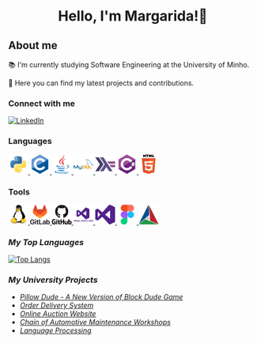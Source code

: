 <h1 align="center">Hello, I'm Margarida!👋</h1>

## About me
📚 I'm currently studying Software Engineering at the University of Minho.

🎯 Here you can find my latest projects and contributions.

### Connect with me
[![LinkedIn](https://img.shields.io/badge/LinkedIn-%230077B5.svg?logo=linkedin&logoColor=white)](https://linkedin.com/in/margarida-sousa-pimenta-021911273)

### Languages
<a href="https://www.python.org" target="_blank" rel="noreferrer"> <img src="https://raw.githubusercontent.com/devicons/devicon/master/icons/python/python-original.svg" alt="python" width="40" height="40"/> </a>
<a href="https://www.cprogramming.com/" target="_blank" rel="noreferrer"> <img src="https://raw.githubusercontent.com/devicons/devicon/master/icons/c/c-original.svg" alt="c" width="40" height="40"/> </a>
<a href="https://www.java.com" target="_blank" rel="noreferrer"> <img src="https://raw.githubusercontent.com/devicons/devicon/master/icons/java/java-original.svg" alt="java" width="40" height="40"/> </a>
<a href="https://www.mysql.com/" target="_blank" rel="noreferrer"> <img src="https://raw.githubusercontent.com/devicons/devicon/master/icons/mysql/mysql-original-wordmark.svg" alt="mysql" width="40" height="40"/> </a>
<a href="https://www.haskell.org/" target="_blank" rel="noreferrer"> <img src="https://raw.githubusercontent.com/devicons/devicon/master/icons/haskell/haskell-original.svg" alt="Haskell" width="40" height="40"/> </a>
<a href="https://docs.microsoft.com/en-us/dotnet/csharp/" target="_blank" rel="noreferrer"> <img src="https://raw.githubusercontent.com/devicons/devicon/master/icons/csharp/csharp-original.svg" alt="C#" width="40" height="40"/> </a>
<a href="https://www.w3.org/html/" target="_blank" rel="noreferrer"> <img src="https://raw.githubusercontent.com/devicons/devicon/master/icons/html5/html5-original-wordmark.svg" alt="HTML" width="40" height="40"/> </a>

<h3 align="left">Tools</h3>
<p align="left"> <a href="https://www.linux.org/" target="_blank" rel="noreferrer"> <img src="https://raw.githubusercontent.com/devicons/devicon/master/icons/linux/linux-original.svg" alt="linux" width="40" height="40"/> </a>
  <a href="https://about.gitlab.com/" target="_blank" rel="noreferrer"> 
        <img src="https://raw.githubusercontent.com/devicons/devicon/master/icons/gitlab/gitlab-original-wordmark.svg" alt="GitLab" width="40" height="40"/> 
    </a>
    <a href="https://github.com/" target="_blank" rel="noreferrer"> 
        <img src="https://raw.githubusercontent.com/devicons/devicon/master/icons/github/github-original-wordmark.svg" alt="GitHub" width="40" height="40"/> 
    </a>
    <a href="https://code.visualstudio.com/" target="_blank" rel="noreferrer"> 
        <img src="https://raw.githubusercontent.com/devicons/devicon/master/icons/visualstudio/visualstudio-plain-wordmark.svg" alt="Visual Studio Code" width="40" height="40"/> 
    </a>
    <a href="https://visualstudio.microsoft.com/" target="_blank" rel="noreferrer"> 
        <img src="https://raw.githubusercontent.com/devicons/devicon/master/icons/visualstudio/visualstudio-plain.svg" alt="Visual Studio 2022" width="40" height="40"/> 
    </a>
    <a href="https://www.figma.com/" target="_blank" rel="noreferrer"> 
        <img src="https://raw.githubusercontent.com/devicons/devicon/master/icons/figma/figma-original.svg" alt="Figma" width="40" height="40"/> 
    </a>
    <a href="https://cmake.org/" target="_blank" rel="noreferrer"> 
        <img src="https://raw.githubusercontent.com/devicons/devicon/master/icons/cmake/cmake-original.svg" alt="CMake" width="40" height="40"/> 
    </a>

### *My Top Languages*
[![Top Langs](https://github-readme-stats.vercel.app/api/top-langs/?username=amargaridaspimenta&layout=compact&include_all_commits=true&theme=github_dark)](https://github.com/amargaridaspimenta)

### *My University Projects*
- [*Pillow Dude - A New Version of Block Dude Game*](https://github.com/amargaridaspimenta/LI1)
- [*Order Delivery System*](https://github.com/amargaridaspimenta/IA)
- [*Online Auction Website*](https://github.com/amargaridaspimenta/LI42024)
- [*Chain of Automotive Maintenance Workshops*](https://github.com/amargaridaspimenta/DSS)
- [*Language Processing*](https://github.com/amargaridaspimenta/PL2024)
